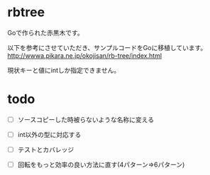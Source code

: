 # rbtree
Goで作られた赤黒木です。

以下を参考にさせていただき、サンプルコードをGoに移植しています。
http://wwwa.pikara.ne.jp/okojisan/rb-tree/index.html

現状キーと値にintしか指定できません。

# todo
- [ ] ソースコピーした時被らないような名称に変える
- [ ] int以外の型に対応する
- [ ] テストとカバレッジ
- [ ] 回転をもっと効率の良い方法に直す(4パターン=>6パターン)

